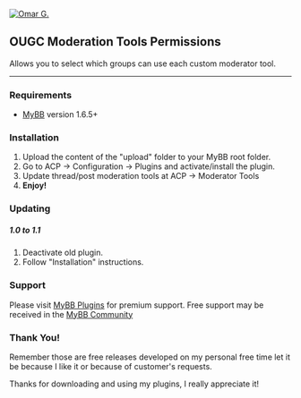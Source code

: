 [![Omar G.](http://omarg.me/public/images/logo.png "Omar G. MyBB Page")](http://omarg.me/mybb "Omar G. MyBB Page")

## OUGC Moderation Tools Permissions
Allows you to select which groups can use each custom moderator tool.

***

### Requirements
- [MyBB](http://www.mybb.com/downloads "Download MyBB") version 1.6.5+

### Installation
1. Upload the content of the "upload" folder to your MyBB root folder.
2. Go to ACP -> Configuration -> Plugins and activate/install the plugin.
3. Update thread/post moderation tools at ACP -> Moderator Tools
4. __Enjoy!__

### Updating
##### 1.0 to 1.1
1. Deactivate old plugin.
2. Follow "Installation" instructions.

### Support
Please visit [MyBB Plugins](http://forums.mybb-plugins.com/Forum-Free-Plugins--29 "Visit MyBB Plugins") for premium support. Free support may be received in the [MyBB Community](http://community.mybb.com "Visit MyBB Community")

### Thank You!
Remember those are free releases developed on my personal free time let it be because I like it or because of customer's requests.

Thanks for downloading and using my plugins, I really appreciate it!